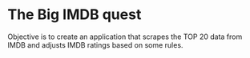 # The Big IMDB quest

Objective is to create an application that scrapes the TOP 20 data from IMDB and adjusts IMDB ratings based on some rules.